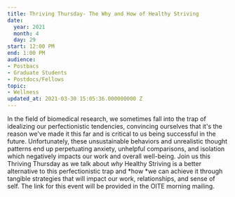 ```yaml
---
title: Thriving Thursday- The Why and How of Healthy Striving
date:
  year: 2021
  month: 4
  day: 29
start: 12:00 PM
end: 1:00 PM
audience:
- Postbacs
- Graduate Students
- Postdocs/Fellows
topic:
- Wellness
updated_at: 2021-03-30 15:05:36.000000000 Z
---
```

In the field of biomedical research, we sometimes fall into the trap of
idealizing our perfectionistic tendencies, convincing ourselves that
it's the reason we've made it this far and is critical to us being
successful in the future. Unfortunately, these unsustainable behaviors
and unrealistic thought patterns end up perpetuating anxiety, unhelpful
comparisons, and isolation which negatively impacts our work and overall
well-being. Join us this Thriving Thursday as we talk
about *why* Healthy Striving is a better alternative to this
perfectionistic trap and *how *we can achieve it through tangible
strategies that will impact our work, relationships, and sense of
self. The link for this event will be provided in the OITE morning
mailing.

